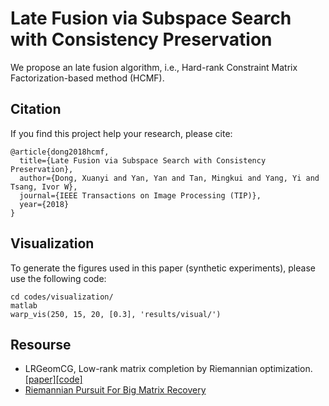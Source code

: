 # Late Fusion via Subspace Search with Consistency Preservation

We propose an late fusion algorithm, i.e., Hard-rank Constraint Matrix Factorization-based method (HCMF).

## Citation
If you find this project help your research, please cite:
```
@article{dong2018hcmf,
  title={Late Fusion via Subspace Search with Consistency Preservation},
  author={Dong, Xuanyi and Yan, Yan and Tan, Mingkui and Yang, Yi and Tsang, Ivor W},
  journal={IEEE Transactions on Image Processing (TIP)},
  year={2018}
}
```

## Visualization
To generate the figures used in this paper (synthetic experiments), please use the following code:
```
cd codes/visualization/
matlab
warp_vis(250, 15, 20, [0.3], 'results/visual/')
```


## Resourse
- LRGeomCG, Low-rank matrix completion by Riemannian optimization. [\[paper\]](http://www.unige.ch/math/vandereycken/bibtexbrowser.php?key=Vandereycken_2013&bib=my_pubs.bib)[\[code\]](http://www.unige.ch/math/vandereycken/software/RiemannianMatrixCompletion_31Jun2014.zip)
- [Riemannian Pursuit For Big Matrix Recovery](http://www.tanmingkui.com/uploads/2/9/6/5/29654919/rp_to_pub.rar)
